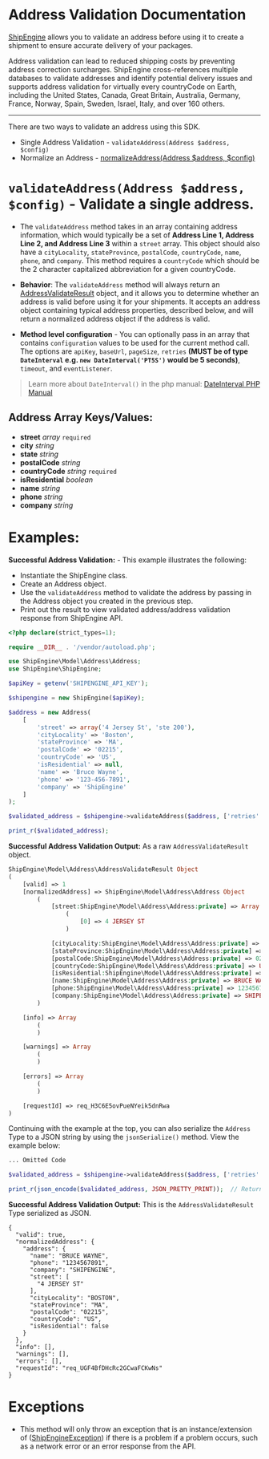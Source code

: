 Address Validation Documentation
================================
[ShipEngine](www.shipengine.com) allows you to validate an address before using it to create a shipment to ensure accurate delivery
of your packages.

Address validation can lead to reduced shipping costs by preventing address correction surcharges. ShipEngine
cross-references multiple databases to validate addresses and identify potential delivery issues and supports address
validation for virtually every countryCode on Earth, including the United States, Canada, Great Britain, Australia,
Germany, France, Norway, Spain, Sweden, Israel, Italy, and over 160 others.

---

There are two ways to validate an address using this SDK.

- Single Address Validation - `validateAddress(Address $address, $config)`
- Normalize an Address - [normalizeAddress(Address $address, $config)](./normalizeAddressExample.md)

`validateAddress(Address $address, $config)` - Validate a single address.
=========================================================================

- The `validateAddress` method takes in an array containing address information, which would typically be a set of
  **Address Line 1, Address Line 2, and Address Line 3** within a `street` array. This object should also have a
  `cityLocality`, `stateProvince`, `postalCode`, `countryCode`, `name`, `phone`, and `company`. This method
  requires a `countryCode` which should be the 2 character capitalized abbreviation for a given countryCode.

- **Behavior**: The `validateAddress` method will always return
  an [AddressValidateResult](../src/Model/Address/AddressValidateResult.php) object, and it allows you to determine
  whether an address is valid before using it for your shipments. It accepts an address object containing typical
  address properties, described below, and will return a normalized address object if the address is valid.

- **Method level configuration** - You can optionally pass in an array that contains `configuration` values to be used
  for the current method call. The options are `apiKey`, `baseUrl`, `pageSize`,
  `retries` **(MUST be of type `DateInterval` e.g. `new DateInterval('PT5S')` would be 5 seconds)**,
  `timeout`, and `eventListener`.

> Learn more about `DateInterval()` in the php manual:
> [DateInterval PHP Manual](https://www.php.net/manual/en/class.dateinterval.php "DateInterval Documentation")

Address Array Keys/Values:
--------------------------

- **street** *array* `required`
- **city** *string*
- **state** *string*
- **postalCode** *string*
- **countryCode** *string* `required`
- **isResidential** *boolean*
- **name** *string*
- **phone** *string*
- **company** *string*

Examples:
=========

**Successful Address Validation:** - This example illustrates the following:
  - Instantiate the ShipEngine class.
  - Create an Address object.
  - Use the `validateAddress` method to validate the address by passing in the Address object you created in the previous step.
  - Print out the result to view validated address/address validation response from ShipEngine API.

```php
<?php declare(strict_types=1);

require __DIR__ . '/vendor/autoload.php';

use ShipEngine\Model\Address\Address;
use ShipEngine\ShipEngine;

$apiKey = getenv('SHIPENGINE_API_KEY');

$shipengine = new ShipEngine($apiKey);

$address = new Address(
    [
        'street' => array('4 Jersey St', 'ste 200'),
        'cityLocality' => 'Boston',
        'stateProvince' => 'MA',
        'postalCode' => '02215',
        'countryCode' => 'US',
        'isResidential' => null,
        'name' => 'Bruce Wayne',
        'phone' => '123-456-7891',
        'company' => 'ShipEngine'
    ]
);

$validated_address = $shipengine->validateAddress($address, ['retries' => 2]);

print_r($validated_address);
```

**Successful Address Validation Output:** As a raw `AddressValidateResult` object.

```php
ShipEngine\Model\Address\AddressValidateResult Object
(
    [valid] => 1
    [normalizedAddress] => ShipEngine\Model\Address\Address Object
        (
            [street:ShipEngine\Model\Address\Address:private] => Array
                (
                    [0] => 4 JERSEY ST
                )

            [cityLocality:ShipEngine\Model\Address\Address:private] => BOSTON
            [stateProvince:ShipEngine\Model\Address\Address:private] => MA
            [postalCode:ShipEngine\Model\Address\Address:private] => 02215
            [countryCode:ShipEngine\Model\Address\Address:private] => US
            [isResidential:ShipEngine\Model\Address\Address:private] =>
            [name:ShipEngine\Model\Address\Address:private] => BRUCE WAYNE
            [phone:ShipEngine\Model\Address\Address:private] => 1234567891
            [company:ShipEngine\Model\Address\Address:private] => SHIPENGINE
        )

    [info] => Array
        (
        )

    [warnings] => Array
        (
        )

    [errors] => Array
        (
        )

    [requestId] => req_H3C6E5ovPueNYeik5dnRwa
)
```

Continuing with the example at the top, you can also serialize the `Address` Type to a JSON string by using
the `jsonSerialize()` method. View the example below:

```php
... Omitted Code

$validated_address = $shipengine->validateAddress($address, ['retries' => 2]);

print_r(json_encode($validated_address, JSON_PRETTY_PRINT));  // Return the AddressValidateResult Type as a JSON string.
```

**Successful Address Validation Output:** This is the `AddressValidateResult` Type serialized as JSON.
```json5
{
  "valid": true,
  "normalizedAddress": {
    "address": {
      "name": "BRUCE WAYNE",
      "phone": "1234567891",
      "company": "SHIPENGINE",
      "street": [
        "4 JERSEY ST"
      ],
      "cityLocality": "BOSTON",
      "stateProvince": "MA",
      "postalCode": "02215",
      "countryCode": "US",
      "isResidential": false
    }
  },
  "info": [],
  "warnings": [],
  "errors": [],
  "requestId": "req_UGF4BfDHcRc2GCwaFCKwNs"
}
```

Exceptions
==========

- This method will only throw an exception that is an instance/extension of
  ([ShipEngineException](../src/Message/ShipEngineException.php)) if there is a problem if a problem occurs, such as a
  network error or an error response from the API.
